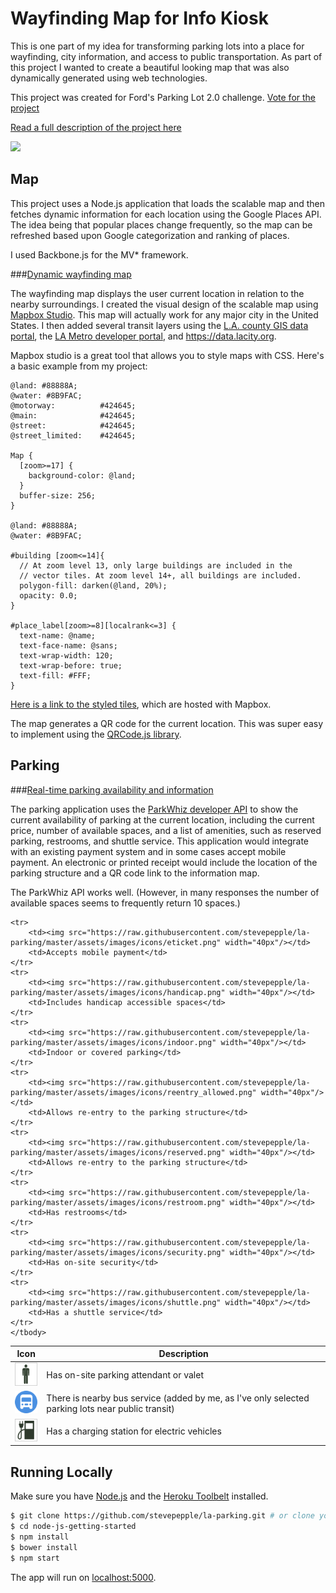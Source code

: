 # Wayfinding Map for Info Kiosk

This is one part of my idea for transforming parking lots into a place for wayfinding, city information, and access to public transportation. As part of this project I wanted to create a beautiful looking map that was also dynamically generated using web technologies.

This project was created for Ford's Parking Lot 2.0 challenge. [Vote for the project](http://parking.challengepost.com/submissions/28099-parking-kiosks-for-urban-wayfinding-park-here-l-a)

[Read a full description of the project here](https://medium.com/urban-design-and-planning/payment-kiosks-for-urban-wayfinding-park-here-l-a-172720c4cba6)


<img src="https://d262ilb51hltx0.cloudfront.net/max/1000/1*NumPBa7C8RBJO2iFfEsgvw.jpeg"/>

## Map

This project uses a Node.js application that loads the scalable map and then fetches dynamic information for each location using the Google Places API. The idea being that popular places change frequently, so the map can be refreshed based upon Google categorization and ranking of places.

I used Backbone.js for the MV* framework.

###[Dynamic wayfinding map](http://la-parking.herokuapp.com/map) 

The wayfinding map displays the user current location in relation to the nearby surroundings. I created the visual design of the scalable map using [Mapbox Studio](https://www.mapbox.com/mapbox-studio/#darwin). This map will actually work for any major city in the United States. I then added several transit layers using the [L.A. county GIS data portal](http://egis3.lacounty.gov/dataportal/), the [LA Metro developer portal](http://developer.metro.net/introduction/gis-data/download-gis-data/), and https://data.lacity.org.

Mapbox studio is a great tool that allows you to style maps with CSS. Here's a basic example from my project:

```
@land: #88888A;
@water: #8B9FAC;
@motorway:          #424645;
@main:              #424645;
@street:            #424645;
@street_limited:    #424645;
  
Map {
  [zoom>=17] {
    background-color: @land; 
  }
  buffer-size: 256;
}

@land: #88888A;
@water: #8B9FAC;
  
#building [zoom<=14]{
  // At zoom level 13, only large buildings are included in the
  // vector tiles. At zoom level 14+, all buildings are included.
  polygon-fill: darken(@land, 20%);
  opacity: 0.0;
}

#place_label[zoom>=8][localrank<=3] {
  text-name: @name;
  text-face-name: @sans;
  text-wrap-width: 120;
  text-wrap-before: true;
  text-fill: #FFF;
}
```

[Here is a link to the styled tiles](https://api.tiles.mapbox.com/v4/osaez.0u8ilik9/page.html?access_token=pk.eyJ1Ijoib3NhZXoiLCJhIjoiOExKN0RWQSJ9.Hgewe_0r7gXoLCJHuupRfg#19/34.04900/-118.23970), which are hosted with Mapbox. 

The map generates a QR code for the current location. This was super easy to implement using the [QRCode.js library](https://github.com/davidshimjs/qrcodejs).

## Parking

###[Real-time parking availability and information](http://la-parking.herokuapp.com/parking)

The parking application uses the [ParkWhiz developer API](http://www.parkwhiz.com/developers/) to show the current availability of parking at the current location, including the current price, number of available spaces, and a list of amenities, such as reserved parking, restrooms, and shuttle service. This application would integrate with an existing payment system and in some cases accept mobile payment. An electronic or printed receipt would include the location of the parking structure and a QR code link to the information map.

The ParkWhiz API works well. (However, in many responses the number of available spaces seems to frequently return 10 spaces.) 

<table>
	<thead>
	<tr>
		<th>Icon</th>
		<th>Description</th>
	</tr>
	</thead>
	<tbody>
	<tr>
		<td><img src="https://raw.githubusercontent.com/stevepepple/la-parking/master/assets/images/icons/attended.png" width="40px"/></td>
		<td>Has on-site parking attendant or valet</td>
	</tr>
	<tr>
		<td><img src="https://raw.githubusercontent.com/stevepepple/la-parking/master/assets/images/icons/bus_station.png" width="40px"/></td>
		<td>There is nearby bus service (added by me, as I've only selected parking lots near public transit)</td>
	</tr>
	<tr>
		<td><img src="https://raw.githubusercontent.com/stevepepple/la-parking/master/assets/images/icons/charging_station.png" width="40px"/></td>
		<td>Has a charging station for electric vehicles</td>
	</tr>
	
	<tr>
		<td><img src="https://raw.githubusercontent.com/stevepepple/la-parking/master/assets/images/icons/eticket.png" width="40px"/></td>
		<td>Accepts mobile payment</td>
	</tr>
	<tr>
		<td><img src="https://raw.githubusercontent.com/stevepepple/la-parking/master/assets/images/icons/handicap.png" width="40px"/></td>
		<td>Includes handicap accessible spaces</td>
	</tr>
	<tr>
		<td><img src="https://raw.githubusercontent.com/stevepepple/la-parking/master/assets/images/icons/indoor.png" width="40px"/></td>
		<td>Indoor or covered parking</td>
	</tr>
	<tr>
		<td><img src="https://raw.githubusercontent.com/stevepepple/la-parking/master/assets/images/icons/reentry_allowed.png" width="40px"/></td>
		<td>Allows re-entry to the parking structure</td>
	</tr>
	<tr>
		<td><img src="https://raw.githubusercontent.com/stevepepple/la-parking/master/assets/images/icons/reserved.png" width="40px"/></td>
		<td>Allows re-entry to the parking structure</td>
	</tr>
	<tr>
		<td><img src="https://raw.githubusercontent.com/stevepepple/la-parking/master/assets/images/icons/restroom.png" width="40px"/></td>
		<td>Has restrooms</td>
	</tr>
	<tr>
		<td><img src="https://raw.githubusercontent.com/stevepepple/la-parking/master/assets/images/icons/security.png" width="40px"/></td>
		<td>Has on-site security</td>
	</tr>
	<tr>
		<td><img src="https://raw.githubusercontent.com/stevepepple/la-parking/master/assets/images/icons/shuttle.png" width="40px"/></td>
		<td>Has a shuttle service</td>
	</tr>
	</tbody>
</table>

## Running Locally

Make sure you have [Node.js](http://nodejs.org/) and the [Heroku Toolbelt](https://toolbelt.heroku.com/) installed.

```sh
$ git clone https://github.com/stevepepple/la-parking.git # or clone your own fork
$ cd node-js-getting-started
$ npm install
$ bower install
$ npm start
```

The app will run on [localhost:5000](http://localhost:5000/map).

